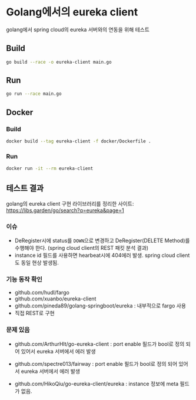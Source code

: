 # Golang에서의 eureka client 

golang에서 spring cloud의 eureka 서버와의 연동을 위해 테스트



## Build

```bash
go build --race -o eureka-client main.go
```

## Run

```bash
go run --race main.go
```



## Docker

### Build
```bash
docker build --tag eureka-client -f docker/Dockerfile .
```

### Run
```bash
docker run -it --rm eureka-client
```



## 테스트 결과

golang의 eureka client 구현 라이브러리를 정리한 사이트: https://libs.garden/go/search?q=eureka&page=1



### 이슈

- DeRegister시에 status를 `DOWN`으로 변경하고 DeRegister(DELETE Method)를 수행해야 한다. (spring cloud client의 REST 패킷 분석 결과)
- instance id 필드를 사용하면 hearbeat시에 404에러 발생. spring cloud client도 동일 현상 발생됨.



### 기능 동작 확인
- github.com/hudl/fargo
- github.com/xuanbo/eureka-client
- github.com/pineda89/golang-springboot/eureka : 내부적으로 fargo 사용
- 직접 REST로 구현



### 문제 있음

- github.com/ArthurHlt/go-eureka-client : port enable 필드가 bool로 정의 되어 있어서 eureka 서버에서 에러 발생

- github.com/spectre013/fairway : port enable 필드가 bool로 정의 되어 있어서 eureka 서버에서 에러 발생
- github.com/HikoQiu/go-eureka-client/eureka : instance 정보에 meta 필드가 없음.